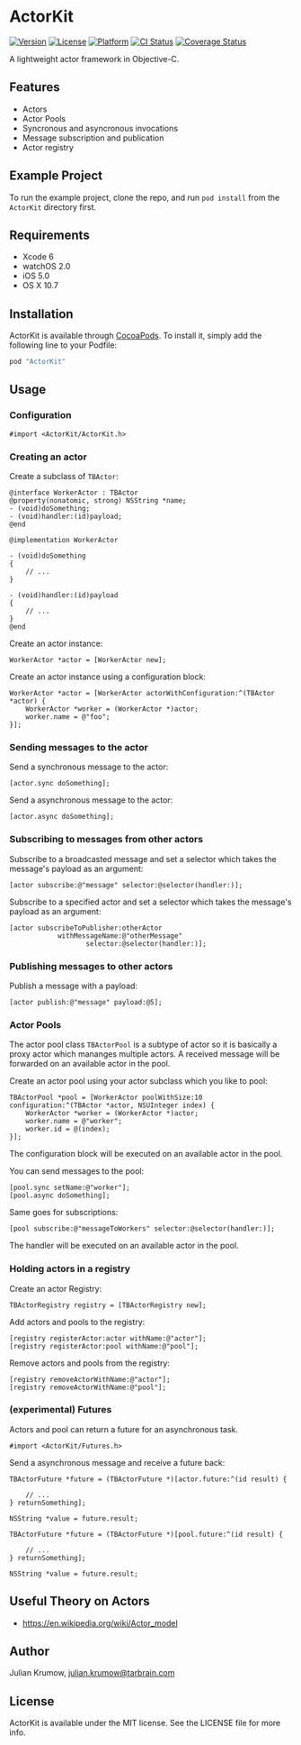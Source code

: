 # ActorKit

[![Version](https://img.shields.io/cocoapods/v/ActorKit.svg?style=flat)](http://cocoadocs.org/docsets/ActorKit)
[![License](https://img.shields.io/cocoapods/l/ActorKit.svg?style=flat)](http://cocoadocs.org/docsets/ActorKit)
[![Platform](https://img.shields.io/cocoapods/p/ActorKit.svg?style=flat)](http://cocoadocs.org/docsets/ActorKit)
[![CI Status](http://img.shields.io/travis/tarbrain/ActorKit.svg?style=flat)](https://travis-ci.org/tarbrain/ActorKit)
[![Coverage Status](https://img.shields.io/coveralls/tarbrain/ActorKit/master.svg?style=flat)](https://coveralls.io/r/tarbrain/ActorKit)

A lightweight actor framework in Objective-C.

## Features

* Actors
* Actor Pools
* Syncronous and asyncronous invocations
* Message subscription and publication
* Actor registry

## Example Project

To run the example project, clone the repo, and run `pod install` from the `ActorKit` directory first.

## Requirements

* Xcode 6
* watchOS 2.0
* iOS 5.0
* OS X 10.7

## Installation

ActorKit is available through [CocoaPods](http://cocoapods.org). To install
it, simply add the following line to your Podfile:

```ruby
pod "ActorKit"
```

## Usage

### Configuration

```objc
#import <ActorKit/ActorKit.h>
```

### Creating an actor

Create a subclass of `TBActor`:

```objc
@interface WorkerActor : TBActor
@property(nonatomic, strong) NSString *name;
- (void)doSomething;
- (void)handler:(id)payload;
@end

@implementation WorkerActor

- (void)doSomething
{
    // ...
}

- (void)handler:(id)payload
{
    // ...
}
@end
```

Create an actor instance:

```objc
WorkerActor *actor = [WorkerActor new];
```

Create an actor instance using a configuration block:

```objc
WorkerActor *actor = [WorkerActor actorWithConfiguration:^(TBActor *actor) {
    WorkerActor *worker = (WorkerActor *)actor;
    worker.name = @"foo";
}];
```

### Sending messages to the actor

Send a synchronous message to the actor:

```objc
[actor.sync doSomething];
```

Send a asynchronous message to the actor:

```objc
[actor.async doSomething];
```

### Subscribing to messages from other actors

Subscribe to a broadcasted message and set a selector which takes the message's payload as an argument:

```objc
[actor subscribe:@"message" selector:@selector(handler:)];
```

Subscribe to a specified actor and set a selector which takes the message's payload as an argument:

```objc
[actor subscribeToPublisher:otherActor
            withMessageName:@"otherMessage"
                   selector:@selector(handler:)];
```

### Publishing messages to other actors

Publish a message with a payload:

```objc
[actor publish:@"message" payload:@5];
```

### Actor Pools

The actor pool class `TBActorPool` is a subtype of actor so it is basically a proxy actor which mananges multiple actors. A received message will be forwarded on an available actor in the pool.

Create an actor pool using your actor subclass which you like to pool:

```objc
TBActorPool *pool = [WorkerActor poolWithSize:10 configuration:^(TBActor *actor, NSUInteger index) {
    WorkerActor *worker = (WorkerActor *)actor;
    worker.name = @"worker";
    worker.id = @(index);
}];
```

The configuration block will be executed on an available actor in the pool.

You can send messages to the pool:

```objc
[pool.sync setName:@"worker"];
[pool.async doSomething];
```

Same goes for subscriptions:

```objc
[pool subscribe:@"messageToWorkers" selector:@selector(handler:)];
```

The handler will be executed on an available actor in the pool.

### Holding actors in a registry

Create an actor Registry:

```objc
TBActorRegistry registry = [TBActorRegistry new];
```

Add actors and pools to the registry:

```objc
[registry registerActor:actor withName:@"actor"];
[registry registerActor:pool withName:@"pool"];
```

Remove actors and pools from the registry:

```objc
[registry removeActorWithName:@"actor"];
[registry removeActorWithName:@"pool"];
```

### (experimental) Futures

Actors and pool can return a future for an asynchronous task.

```objc
#import <ActorKit/Futures.h>
```

Send a asynchronous message and receive a future back:

```objc
TBActorFuture *future = (TBActorFuture *)[actor.future:^(id result) {

    // ...
} returnSomething];

NSString *value = future.result;
```

```objc
TBActorFuture *future = (TBActorFuture *)[pool.future:^(id result) {
    
    // ...
} returnSomething];

NSString *value = future.result;
```

## Useful Theory on Actors

- https://en.wikipedia.org/wiki/Actor_model

## Author

Julian Krumow, julian.krumow@tarbrain.com

## License

ActorKit is available under the MIT license. See the LICENSE file for more info.
